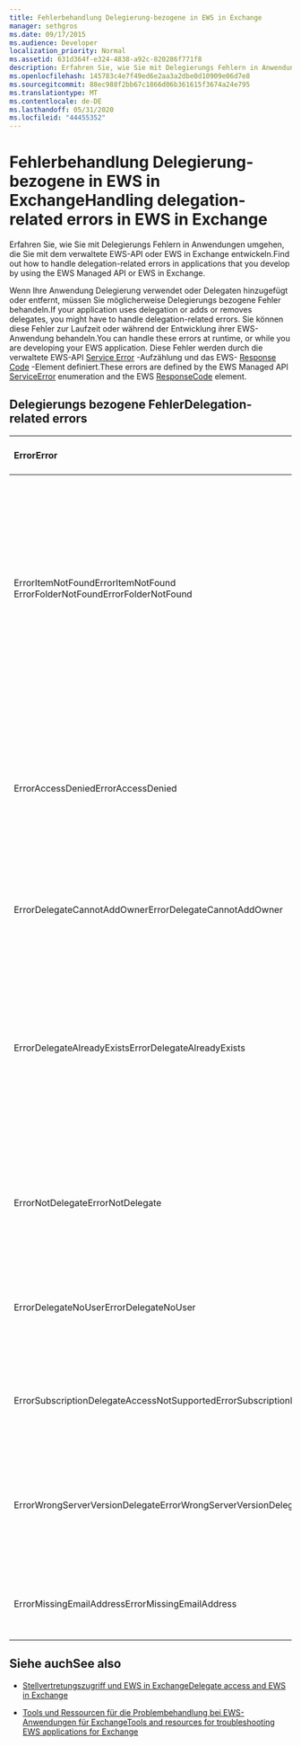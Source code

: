 ```yaml
---
title: Fehlerbehandlung Delegierung-bezogene in EWS in Exchange
manager: sethgros
ms.date: 09/17/2015
ms.audience: Developer
localization_priority: Normal
ms.assetid: 631d364f-e324-4838-a92c-820286f771f8
description: Erfahren Sie, wie Sie mit Delegierungs Fehlern in Anwendungen umgehen, die Sie mit dem verwaltete EWS-API oder EWS in Exchange entwickeln.
ms.openlocfilehash: 145783c4e7f49ed6e2aa3a2dbe0d10909e06d7e8
ms.sourcegitcommit: 88ec988f2bb67c1866d06b361615f3674a24e795
ms.translationtype: MT
ms.contentlocale: de-DE
ms.lasthandoff: 05/31/2020
ms.locfileid: "44455352"
---
```

# <a name="handling-delegation-related-errors-in-ews-in-exchange"></a><span data-ttu-id="49aff-103">Fehlerbehandlung Delegierung-bezogene in EWS in Exchange</span><span class="sxs-lookup"><span data-stu-id="49aff-103">Handling delegation-related errors in EWS in Exchange</span></span>

<span data-ttu-id="49aff-104">Erfahren Sie, wie Sie mit Delegierungs Fehlern in Anwendungen umgehen, die Sie mit dem verwaltete EWS-API oder EWS in Exchange entwickeln.</span><span class="sxs-lookup"><span data-stu-id="49aff-104">Find out how to handle delegation-related errors in applications that you develop by using the EWS Managed API or EWS in Exchange.</span></span>
  
<span data-ttu-id="49aff-105">Wenn Ihre Anwendung Delegierung verwendet oder Delegaten hinzugefügt oder entfernt, müssen Sie möglicherweise Delegierungs bezogene Fehler behandeln.</span><span class="sxs-lookup"><span data-stu-id="49aff-105">If your application uses delegation or adds or removes delegates, you might have to handle delegation-related errors.</span></span> <span data-ttu-id="49aff-106">Sie können diese Fehler zur Laufzeit oder während der Entwicklung ihrer EWS-Anwendung behandeln.</span><span class="sxs-lookup"><span data-stu-id="49aff-106">You can handle these errors at runtime, or while you are developing your EWS application.</span></span> <span data-ttu-id="49aff-107">Diese Fehler werden durch die verwaltete EWS-API [Service Error](https://msdn.microsoft.com/library/microsoft.exchange.webservices.data.serviceerror%28v=exchg.80%29.aspx) -Aufzählung und das EWS- [Response Code](https://msdn.microsoft.com/library/4b84d670-74c9-4d6d-84e7-f0a9f76f0d93%28Office.15%29.aspx) -Element definiert.</span><span class="sxs-lookup"><span data-stu-id="49aff-107">These errors are defined by the EWS Managed API [ServiceError](https://msdn.microsoft.com/library/microsoft.exchange.webservices.data.serviceerror%28v=exchg.80%29.aspx) enumeration and the EWS [ResponseCode](https://msdn.microsoft.com/library/4b84d670-74c9-4d6d-84e7-f0a9f76f0d93%28Office.15%29.aspx) element.</span></span> 
  
## <a name="delegation-related-errors"></a><span data-ttu-id="49aff-108">Delegierungs bezogene Fehler</span><span class="sxs-lookup"><span data-stu-id="49aff-108">Delegation-related errors</span></span>

|<span data-ttu-id="49aff-109">**Error**</span><span class="sxs-lookup"><span data-stu-id="49aff-109">**Error**</span></span>|<span data-ttu-id="49aff-110">**Tritt auf, wenn Sie versuchen,...**</span><span class="sxs-lookup"><span data-stu-id="49aff-110">**Occurs when you try to…**</span></span>|<span data-ttu-id="49aff-111">**Behandeln von...**</span><span class="sxs-lookup"><span data-stu-id="49aff-111">**Handle it by…**</span></span>|
|:-----|:-----|:-----|
|<span data-ttu-id="49aff-112">ErrorItemNotFound</span><span class="sxs-lookup"><span data-stu-id="49aff-112">ErrorItemNotFound</span></span>  <br/> <span data-ttu-id="49aff-113">ErrorFolderNotFound</span><span class="sxs-lookup"><span data-stu-id="49aff-113">ErrorFolderNotFound</span></span>  <br/> |<span data-ttu-id="49aff-114">Führen Sie einen Vorgang für ein Postfach, einen Ordner oder ein Element aus, auf das Sie keinen Zugriff haben.</span><span class="sxs-lookup"><span data-stu-id="49aff-114">Perform an operation on a mailbox, folder, or item that you do not have access to.</span></span>  <br/> |<span data-ttu-id="49aff-115">Aktualisieren der Berechtigungen der Stellvertretung, damit diese auf den Ordner oder das Element zugreifen können, indem Sie die [UpdateDelegates](https://msdn.microsoft.com/library/microsoft.exchange.webservices.data.exchangeservice.updatedelegates%28v=exchg.80%29.aspx) verwaltete EWS-API-Methode oder den [UpdateDelegate](https://msdn.microsoft.com/library/03f618ac-ad1a-4772-9b81-c5bb0f12d6ab%28Office.15%29.aspx) -EWS-Vorgang aufrufen und dann die Anforderung erneut ausprobieren.</span><span class="sxs-lookup"><span data-stu-id="49aff-115">Updating the delegate's permissions to enable them to access the folder or item by calling the [UpdateDelegates](https://msdn.microsoft.com/library/microsoft.exchange.webservices.data.exchangeservice.updatedelegates%28v=exchg.80%29.aspx) EWS Managed API method or the [UpdateDelegate](https://msdn.microsoft.com/library/03f618ac-ad1a-4772-9b81-c5bb0f12d6ab%28Office.15%29.aspx) EWS operation, and then retrying the request.</span></span>  <br/> |
|<span data-ttu-id="49aff-116">ErrorAccessDenied</span><span class="sxs-lookup"><span data-stu-id="49aff-116">ErrorAccessDenied</span></span>  <br/> |<span data-ttu-id="49aff-117">Ändern eines Elements, für das Sie nicht über ausreichende Berechtigungen zum Ändern verfügen.</span><span class="sxs-lookup"><span data-stu-id="49aff-117">Modify an item that you do not have sufficient privileges to modify.</span></span>  <br/> |<span data-ttu-id="49aff-118">Aktualisieren der Stell Vertretungs Berechtigungen durch Aufrufen der **UpdateDelegate** verwaltete EWS-API-Methode oder des **UpdateDelegate** -EWS-Vorgangs und erneutes Testen der Anforderung.</span><span class="sxs-lookup"><span data-stu-id="49aff-118">Updating your delegate permissions by calling the **UpdateDelegate** EWS Managed API method or the **UpdateDelegate** EWS operation, and then retrying the request.</span></span>  <br/> |
|<span data-ttu-id="49aff-119">ErrorDelegateCannotAddOwner</span><span class="sxs-lookup"><span data-stu-id="49aff-119">ErrorDelegateCannotAddOwner</span></span>  <br/> |<span data-ttu-id="49aff-120">Versuchen Sie, den Postfachbesitzer als Stellvertreter zu Ihrem eigenen Postfach hinzuzufügen.</span><span class="sxs-lookup"><span data-stu-id="49aff-120">Attempt to add the mailbox owner as a delegate to their own mailbox.</span></span>  <br/> |<span data-ttu-id="49aff-121">[Hinzufügen eines anderen Benutzers als Stellvertreter](how-to-add-and-remove-delegates-by-using-ews-in-exchange.md), nicht des Postfachbesitzers.</span><span class="sxs-lookup"><span data-stu-id="49aff-121">[Adding a different user as a delegate](how-to-add-and-remove-delegates-by-using-ews-in-exchange.md), not the mailbox owner.</span></span>  <br/> |
|<span data-ttu-id="49aff-122">ErrorDelegateAlreadyExists</span><span class="sxs-lookup"><span data-stu-id="49aff-122">ErrorDelegateAlreadyExists</span></span>  <br/> |<span data-ttu-id="49aff-123">Fügen Sie die Stellvertretung hinzu, wenn die Stellvertretung bereits vorhanden ist.</span><span class="sxs-lookup"><span data-stu-id="49aff-123">Add the delegate when the delegate already exists.</span></span>  <br/> |<span data-ttu-id="49aff-124">Nichts zu tun, da die Stellvertretung bereits für den Postfachbesitzer vorhanden ist.</span><span class="sxs-lookup"><span data-stu-id="49aff-124">Doing nothing, because the delegate already exists for the mailbox owner.</span></span> <span data-ttu-id="49aff-125">Wenn Sie versuchen, die Berechtigungen eines vorhandenen Delegaten zu ändern, verwenden Sie die **UpdateDelegates** -Methode oder den **UpdateDelegate** -Vorgang.</span><span class="sxs-lookup"><span data-stu-id="49aff-125">Or, if you're trying to change the permissions of an existing delegate, then use the **UpdateDelegates** method or the **UpdateDelegate** operation.</span></span>  <br/> |
|<span data-ttu-id="49aff-126">ErrorNotDelegate</span><span class="sxs-lookup"><span data-stu-id="49aff-126">ErrorNotDelegate</span></span>  <br/> |<span data-ttu-id="49aff-127">Ändern Sie Stellvertretungsberechtigungen für einen Benutzer, der über keine Stell Vertretungs Berechtigungen für das Postfach verfügt.</span><span class="sxs-lookup"><span data-stu-id="49aff-127">Modify delegate permissions for a user who has no delegate permissions for the mailbox.</span></span>  <br/> |<span data-ttu-id="49aff-128">[Hinzufügen des Benutzers als Stellvertreter](how-to-add-and-remove-delegates-by-using-ews-in-exchange.md) für das Postfach, bevor versucht wird, seine Berechtigungen zu aktualisieren oder zu entfernen.</span><span class="sxs-lookup"><span data-stu-id="49aff-128">[Adding the user as a delegate](how-to-add-and-remove-delegates-by-using-ews-in-exchange.md) for the mailbox before attempting to update or remove their permissions.</span></span>  <br/> |
|<span data-ttu-id="49aff-129">ErrorDelegateNoUser</span><span class="sxs-lookup"><span data-stu-id="49aff-129">ErrorDelegateNoUser</span></span>  <br/> |<span data-ttu-id="49aff-130">Ändern Sie Stellvertretungsberechtigungen für einen Benutzer, der sich nicht in Active Directory Domänendienst befindet (AD DS).</span><span class="sxs-lookup"><span data-stu-id="49aff-130">Modify delegate permissions for a user who is not in Active Directory Domain Service (AD DS).</span></span>  <br/> |<span data-ttu-id="49aff-131">Erstellen des Benutzers in AD DS oder korrigieren der Stellvertreter Informationen in der Anforderung.</span><span class="sxs-lookup"><span data-stu-id="49aff-131">Creating the user in AD DS, or correcting the delegate information in the request.</span></span>  <br/> |
|<span data-ttu-id="49aff-132">ErrorSubscriptionDelegateAccessNotSupported</span><span class="sxs-lookup"><span data-stu-id="49aff-132">ErrorSubscriptionDelegateAccessNotSupported</span></span>  <br/> |<span data-ttu-id="49aff-133">Verwenden Sie einen Delegaten, um Benachrichtigungen im Namen des Postfachbesitzers zu abonnieren.</span><span class="sxs-lookup"><span data-stu-id="49aff-133">Use a delegate to subscribe to notifications on behalf of the mailbox owner.</span></span>  <br/> |<span data-ttu-id="49aff-134">Abonnieren von Benachrichtigungen als Postfachbesitzer.</span><span class="sxs-lookup"><span data-stu-id="49aff-134">Subscribing to notifications as the mailbox owner.</span></span>  <br/> |
|<span data-ttu-id="49aff-135">ErrorWrongServerVersionDelegate</span><span class="sxs-lookup"><span data-stu-id="49aff-135">ErrorWrongServerVersionDelegate</span></span>  <br/> |<span data-ttu-id="49aff-136">Stellen Sie eine Anforderung von einem Delegaten mit einer anderen Server Version als dem Postfachserver des Prinzipals an.</span><span class="sxs-lookup"><span data-stu-id="49aff-136">Make a request from a delegate that has a different server version than the principal's mailbox server.</span></span>  <br/> |<span data-ttu-id="49aff-137">Verwenden einer Stellvertretung oder Hinzufügen einer Stellvertretung, deren Postfach dieselbe Server Version wie der Postfachbesitzer hat.</span><span class="sxs-lookup"><span data-stu-id="49aff-137">Using a delegate or adding a delegate whose mailbox has the same server version as the mailbox owner.</span></span>  <br/> |
|<span data-ttu-id="49aff-138">ErrorMissingEmailAddress</span><span class="sxs-lookup"><span data-stu-id="49aff-138">ErrorMissingEmailAddress</span></span>  <br/> |<span data-ttu-id="49aff-139">Stellen Sie eine Anforderung mithilfe eines Stellvertretungs Kontos, das kein Postfach besitzt.</span><span class="sxs-lookup"><span data-stu-id="49aff-139">Make a request using a delegate account that does not have a mailbox.</span></span>  <br/> |<span data-ttu-id="49aff-140">Hinzufügen eines Postfachs zum Konto des Stellvertreters.</span><span class="sxs-lookup"><span data-stu-id="49aff-140">Adding a mailbox to the delegate's account.</span></span>  <br/> |
   
## <a name="see-also"></a><span data-ttu-id="49aff-141">Siehe auch</span><span class="sxs-lookup"><span data-stu-id="49aff-141">See also</span></span>


- [<span data-ttu-id="49aff-142">Stellvertretungszugriff und EWS in Exchange</span><span class="sxs-lookup"><span data-stu-id="49aff-142">Delegate access and EWS in Exchange</span></span>](delegate-access-and-ews-in-exchange.md)
    
- [<span data-ttu-id="49aff-143">Tools und Ressourcen für die Problembehandlung bei EWS-Anwendungen für Exchange</span><span class="sxs-lookup"><span data-stu-id="49aff-143">Tools and resources for troubleshooting EWS applications for Exchange</span></span>](tools-and-resources-for-troubleshooting-ews-applications-for-exchange.md)
    

